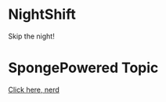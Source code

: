 # NightShift
Skip the night!

# SpongePowered Topic
[Click here, nerd](https://forums.spongepowered.org/t/crescent-moon-nightshift-api-6-x-v1-0-snapshot-skip-the-night/16259)
